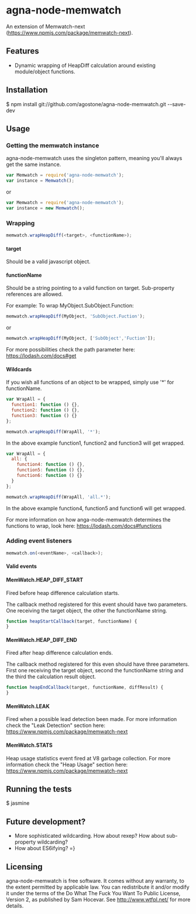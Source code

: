 # agna-node-memwatch
An extension of Memwatch-next (https://www.npmjs.com/package/memwatch-next).

## Features
- Dynamic wrapping of HeapDiff calculation around existing module/object functions.

## Installation
$ npm install git://github.com/agostone/agna-node-memwatch.git --save-dev

## Usage

### Getting the memwatch instance
agna-node-memwatch uses the singleton pattern, meaning you'll always get the same instance.

```js
var Memwatch = require('agna-node-memwatch');
var instance = Memwatch();
```
or
```js
var Memwatch = require('agna-node-memwatch');
var instance = new Memwatch();
```

### Wrapping
```js
memwatch.wrapHeapDiff(<target>, <functionName>);
```

#### target
Should be a valid javascript object.

#### functionName
Should be a string pointing to a valid function on target. 
Sub-property references are allowed.

For example:
To wrap MyObject.SubObject.Function:
```js
memwatch.wrapHeapDiff(MyObject, 'SubObject.Fuction');
```
or
```js
memwatch.wrapHeapDiff(MyObject, ['SubObject','Fuction']);
```
For more possibilities check the path parameter here: https://lodash.com/docs#get

#### Wildcards
If you wish all functions of an object to be wrapped, simply use '*' for functionName.
```js
var WrapAll = {
  function1: function () {},
  function2: function () {},
  function3: function () {}
};

memwatch.wrapHeapDiff(WrapAll, '*');
```
In the above example function1, function2 and function3 will get wrapped.

```js
var WrapAll = {
  all: {
    function4: function () {},
    function5: function () {},
    function6: function () {}
  }
};

memwatch.wrapHeapDiff(WrapAll, 'all.*');
```
In the above example function4, function5 and function6 will get wrapped.

For more information on how anga-node-memwatch determines the functions to wrap, look here: https://lodash.com/docs#functions 

### Adding event listeners
```js
memwatch.on(<eventName>, <callback>);
```

#### Valid events

#### MemWatch.HEAP_DIFF_START
Fired before heap difference calculation starts.

The callback method registered for this event should have two parameters.
One receiving the target object, the other the functionName string.
```js
function heapStartCallback(target, functionName) {
}
```

#### MemWatch.HEAP_DIFF_END
Fired after heap difference calculation ends.

The callback method registered for this even should have three parameters.
First one receiving the target object, second the functionName string and the third the calculation result object.
```js
function heapEndCallback(target, functionName, diffResult) {
}
```

#### MemWatch.LEAK
Fired when a possible lead detection been made.
For more information check the "Leak Detection" section here: https://www.npmjs.com/package/memwatch-next 

#### MemWatch.STATS
Heap usage statistics event fired at V8 garbage collection.
For more information check the "Heap Usage" section here: https://www.npmjs.com/package/memwatch-next 

## Running the tests
$ jasmine

## Future development?
- More sophisticated wildcarding. How about rexep? How about sub-property wildcarding?
- How about ES6ifying? =}

## Licensing
agna-node-memwatch is free software.
It comes without any warranty, to the extent permitted by applicable law.
You can redistribute it and/or modify it under the terms of the 
Do What The Fuck You Want To Public License, Version 2, as published by Sam Hocevar.
See http://www.wtfpl.net/ for more details.